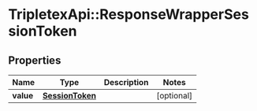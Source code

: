 # TripletexApi::ResponseWrapperSessionToken

## Properties
Name | Type | Description | Notes
------------ | ------------- | ------------- | -------------
**value** | [**SessionToken**](SessionToken.md) |  | [optional] 


